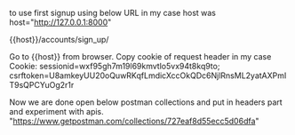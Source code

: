to use first signup using below URL
in my case host was host="http://127.0.0.1:8000"

{{host}}/accounts/sign_up/

Go to {{host}} from browser.
Copy cookie of request header in my case
Cookie: sessionid=wxf95gh7m19l69kmvtlo5vx94t8kq9to; csrftoken=U8amkeyUU20oQuwRKqfLmdicXccOkQDc6NjlRnsML2yatAXPmIT9sQPCYuOg2r1r

Now we are done
open below postman collections and put in headers part and experiment with apis.
"https://www.getpostman.com/collections/727eaf8d55ecc5d06dfa"

